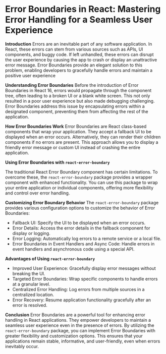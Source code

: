 # Error Boundaries in React: Mastering Error Handling for a Seamless User Experience

**Introduction**
Errors are an inevitable part of any software application. In React, these errors can stem from various sources such as APIs, UI components, and buggy code. If left unhandled, these errors can disrupt the user experience by causing the app to crash or display an unattractive error message. Error Boundaries provide an elegant solution to this problem, enabling developers to gracefully handle errors and maintain a positive user experience


**Understanding Error Boundaries**
Before the introduction of Error Boundaries in React 16, errors would propagate through the component tree, often leading to a broken UI or a blank white screen. This not only resulted in a poor user experience but also made debugging challenging. Error Boundaries address this issue by encapsulating errors within a designated component, preventing them from affecting the rest of the application.

**How Error Boundaries Work**
Error Boundaries are React class-based components that wrap your application. They accept a fallback UI to be displayed when an error occurs. Alternatively, they can render their children components if no errors are present. This approach allows you to display a friendly error message or custom UI instead of crashing the entire application.

**Using Error Boundaries with `react-error-boundary`**

The traditional React Error Boundary component has certain limitations. To overcome these, the `react-error-boundary` package provides a wrapper component with enhanced functionality. You can use this package to wrap your entire application or individual components, offering more flexibility and control over error handling.

**Customizing Error Boundary Behavior**
The `react-error-boundary` package provides various configuration options to customize the behavior of Error Boundaries:

- Fallback UI: Specify the UI to be displayed when an error occurs.
- Error Details: Access the error details in the fallback component for display or logging.
- Error Logging: Automatically log errors to a remote service or a local file.
- Error Boundaries in Event Handlers and Async Code: Handle errors in event handlers and asynchronous code using a special API.

**Advantages of Using `react-error-boundary`**

- Improved User Experience: Gracefully display error messages without breaking the UI.
- Targeted Error Boundaries: Wrap specific components to handle errors at a granular level.
- Centralized Error Handling: Log errors from multiple sources in a centralized location.
- Error Recovery: Resume application functionality gracefully after an error is resolved.

**Conclusion**
Error Boundaries are a powerful tool for enhancing error handling in React applications. They empower developers to maintain a seamless user experience even in the presence of errors. By utilizing the `react-error-boundary` package, you can implement Error Boundaries with greater flexibility and customization options. This ensures that your applications remain stable, informative, and user-friendly, even when errors inevitably occur.
